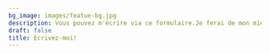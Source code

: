 ```yaml
---
bg_image: images/featue-bg.jpg
description: Vous pouvez m'écrire via ce formulaire.Je ferai de mon mieux pour vous répondre
draft: false
title: Ecrivez-moi!
---
```

